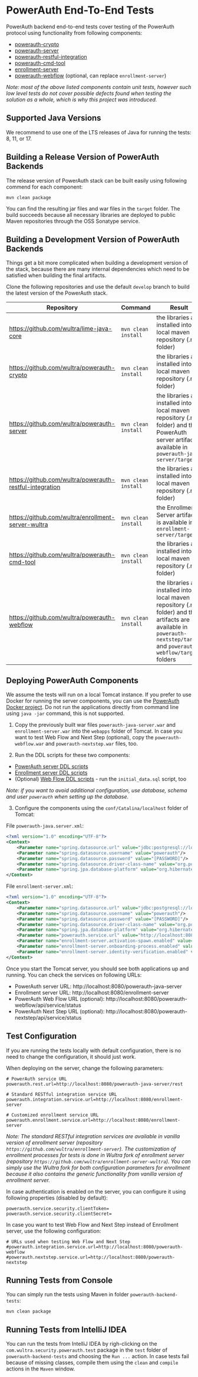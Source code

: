 # PowerAuth End-To-End Tests

PowerAuth backend end-to-end tests cover testing of the PowerAuth protocol using functionality from following components:
- [powerauth-crypto](https://github.com/wultra/powerauth-crypto)
- [powerauth-server](https://github.com/wultra/powerauth-server)
- [powerauth-restful-integration](https://github.com/wultra/powerauth-restful-integration)
- [powerauth-cmd-tool](https://github.com/wultra/powerauth-cmd-tool)
- [enrollment-server](https://github.com/wultra/enrollment-server-wultra)
- [powerauth-webflow](https://github.com/wultra/powerauth-webflow) (optional, can replace `enrollment-server`)

_Note: most of the above listed components contain unit tests, however such low level tests do not cover possible defects found when testing the solution as a whole, which is why this project was introduced._

## Supported Java Versions

We recommend to use one of the LTS releases of Java for running the tests: 8, 11, or 17.

## Building a Release Version of PowerAuth Backends

The release version of PowerAuth stack can be built easily using following commend for each component:

`mvn clean package`

You can find the resulting jar files and war files in the `target` folder. The build succeeds because all necessary libraries are deployed to public Maven repositories through the OSS Sonatype service.

## Building a Development Version of PowerAuth Backends

Things get a bit more complicated when building a development version of the stack, because there are many internal dependencies which need to be satisfied when building the final artifacts.

Clone the following repositories and use the default `develop` branch to build the latest version of the PowerAuth stack.

| Repository | Command | Result |
|---|---|---|
| https://github.com/wultra/lime-java-core | `mvn clean install` | the libraries are installed into local maven repository (.m2 folder) |
| https://github.com/wultra/powerauth-crypto | `mvn clean install` | the libraries are installed into local maven repository (.m2 folder) |
| https://github.com/wultra/powerauth-server | `mvn clean install` | the libraries are installed into local maven repository (.m2 folder) and the PowerAuth server artifact is available in `powerauth-java-server/target` |
| https://github.com/wultra/powerauth-restful-integration | `mvn clean install` | the libraries are installed into local maven repository (.m2 folder) |
| https://github.com/wultra/enrollment-server-wultra | `mvn clean install` | the Enrollment Server artifact is available in `enrollment-server/target` |
| https://github.com/wultra/powerauth-cmd-tool | `mvn clean install` | the libraries are installed into local maven repository (.m2 folder) |
| https://github.com/wultra/powerauth-webflow | `mvn clean install` | the libraries are installed into local maven repository (.m2 folder) and the artifacts are available in `powerauth-nextstep/target` and `powerauth-webflow/target` folders |

## Deploying PowerAuth Components

We assume the tests will run on a local Tomcat instance. If you prefer to use Docker for running the server components, you can use the [PowerAuth Docker project](https://github.com/wultra/powerauth-docker). Do not run the applications directly from command line using `java -jar` command, this is not supported.

1. Copy the previously built war files `powerauth-java-server.war` and `enrollment-server.war` into the `webapps` folder of Tomcat. In case you want to test Web Flow and Next Step (optional), copy the `powerauth-webflow.war` and `powerauth-nextstep.war` files, too.

2. Run the DDL scripts for these two components:
 - [PowerAuth server DDL scripts](https://github.com/wultra/powerauth-server/tree/develop/docs/sql)
 - [Enrollment server DDL scripts](https://github.com/wultra/enrollment-server/tree/develop/docs/sql)
 - (Optional) [Web Flow DDL scripts](https://github.com/wultra/powerauth-webflow/tree/develop/docs/sql) - run the `initial_data.sql` script, too

_Note: if you want to avoid additional configuration, use database, schema and user `powerauth` when setting up the database._ 

3. Configure the components using the `conf/Catalina/localhost` folder of Tomcat:

File `powerauth-java.server.xml`:
```xml
<?xml version="1.0" encoding="UTF-8"?>
<Context>
    <Parameter name="spring.datasource.url" value="jdbc:postgresql://localhost:5432/powerauth"/>
    <Parameter name="spring.datasource.username" value="powerauth"/>
    <Parameter name="spring.datasource.password" value="[PASSWORD]"/>
    <Parameter name="spring.datasource.driver-class-name" value="org.postgresql.Driver"/>
    <Parameter name="spring.jpa.database-platform" value="org.hibernate.dialect.PostgreSQLDialect"/>
</Context>
```

File `enrollment-server.xml`:
```xml
<?xml version="1.0" encoding="UTF-8"?>
<Context>
    <Parameter name="spring.datasource.url" value="jdbc:postgresql://localhost:5432/powerauth"/>
    <Parameter name="spring.datasource.username" value="powerauth"/>
    <Parameter name="spring.datasource.password" value="[PASSWORD]"/>
    <Parameter name="spring.datasource.driver-class-name" value="org.postgresql.Driver"/>
    <Parameter name="spring.jpa.database-platform" value="org.hibernate.dialect.PostgreSQLDialect"/>
    <Parameter name="powerauth.service.url" value="http://localhost:8080/powerauth-java-server/rest"/>
    <Parameter name="enrollment-server.activation-spawn.enabled" value="true"/>
    <Parameter name="enrollment-server.onboarding-process.enabled" value="true"/>
    <Parameter name="enrollment-server.identity-verification.enabled" value="true"/>
</Context>
```

Once you start the Tomcat server, you should see both applications up and running. You can check the services on following URLs:

- PowerAuth server URL: http://localhost:8080/powerauth-java-server
- Enrollment server URL: http://localhost:8080/enrollment-server
- PowerAuth Web Flow URL (optional): http://localhost:8080/powerauth-webflow/api/service/status
- PowerAuth Next Step URL (optional): http://localhost:8080/powerauth-nextstep/api/service/status

## Test Configuration

If you are running the tests locally with default configuration, there is no need to change the configuration, it should just work.

When deploying on the server, change the following parameters:

```properties
# PowerAuth service URL
powerauth.rest.url=http://localhost:8080/powerauth-java-server/rest

# Standard RESTful integration service URL
powerauth.integration.service.url=http://localhost:8080/enrollment-server

# Customized enrollment service URL
powerauth.enrollment.service.url=http://localhost:8080/enrollment-server
```

_Note: The standard RESTful integration services are available in vanilla version of enrollment server (repository `https://github.com/wultra/enrollment-server`). The customization of enrollment processes for tests is done in Wultra fork of enrollment server (repository `https://github.com/wultra/enrollment-server-wultra`). You can simply use the Wultra fork for both configuration parameters for enrollment because it also contains the generic functionality from vanilla version of enrollment server._

In case authentication is enabled on the server, you can configure it using following properties (disabled by default):
```properties
powerauth.service.security.clientToken=
powerauth.service.security.clientSecret=
```

In case you want to test Web Flow and Next Step instead of Enrollment server, use the following configuration:
```properties
# URLs used when testing Web Flow and Next Step
#powerauth.integration.service.url=http://localhost:8080/powerauth-webflow
#powerauth.nextstep.service.url=http://localhost:8080/powerauth-nextstep
```

## Running Tests from Console

You can simply run the tests using Maven in folder `powerauth-backend-tests`:

```shell
mvn clean package
```

## Running Tests from IntelliJ IDEA

You can run the tests from IntelliJ IDEA by righ-clicking on the `com.wultra.security.powerauth.test` package in the `test` folder of `powerauth-backend-tests` and choosing the `Run ...` action. In case tests fail because of missing classes, compile them using the `clean` and `compile` actions in the `Maven` window.
